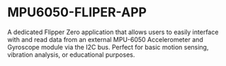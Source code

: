 # MPU6050-FLIPER-APP
A dedicated Flipper Zero application that allows users to easily interface with and read data from an external MPU-6050 Accelerometer and Gyroscope module via the I2C bus. Perfect for basic motion sensing, vibration analysis, or educational purposes.
